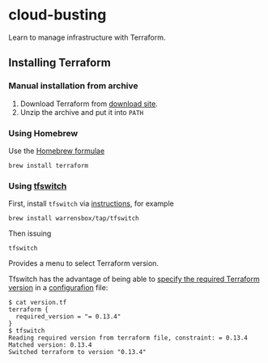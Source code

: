 # cloud-busting

Learn to manage infrastructure with Terraform.

## Installing Terraform

### Manual installation from archive

1. Download Terraform from [download site](https://www.terraform.io/downloads.html).
2. Unzip the archive and put it into `PATH`

### Using Homebrew

Use the [Homebrew formulae](https://formulae.brew.sh/formula/terraform)

    brew install terraform

### Using [tfswitch](https://tfswitch.warrensbox.com/)

First, install `tfswitch` via [instructions](https://tfswitch.warrensbox.com/Install/), for example

    brew install warrensbox/tap/tfswitch

Then issuing

    tfswitch

Provides a menu to select Terraform version.

Tfswitch has the advantage of being able to [specify the required Terraform
version](https://www.terraform.io/docs/configuration/terraform.html#specifying-a-required-terraform-version) in a [configurafion](https://tfswitch.warrensbox.com/Quick-Start/#use-versiontf-file) file:

    $ cat version.tf
    terraform {
      required_version = "= 0.13.4"
    }
    $ tfswitch
    Reading required version from terraform file, constraint: = 0.13.4
    Matched version: 0.13.4
    Switched terraform to version "0.13.4"
